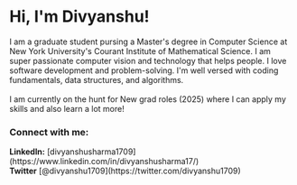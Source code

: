 <h1>Hi, I'm Divyanshu!</h1>
I am a graduate student pursing a Master's degree in Computer Science at New York University's Courant Institute of Mathematical Science. I am super passionate computer vision and technology that helps people. I love software development and problem-solving. I'm well versed with coding fundamentals, data structures, and algorithms.
<br/><br/>
I am currently on the hunt for New grad roles (2025) where I can apply my skills and also learn a lot more!

<h3 align="left">Connect with me:</h3>
<p align="left">
  <b>LinkedIn:</b> [divyanshusharma1709](https://www.linkedin.com/in/divyanshusharma17/)
  <br/>
  <b>Twitter</b> [@divyanshu1709](https://twitter.com/divyanshu1709)
</p>
